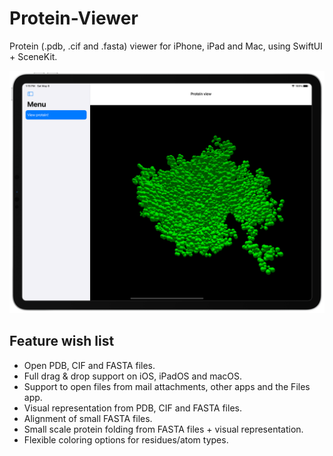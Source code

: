 # Protein-Viewer
Protein (.pdb, .cif and .fasta) viewer for iPhone, iPad and Mac, using SwiftUI + SceneKit.

![ProteinView](ProteinView.png)

## Feature wish list
- Open PDB, CIF and FASTA files.
- Full drag & drop support on iOS, iPadOS and macOS.
- Support to open files from mail attachments, other apps and the Files app.
- Visual representation from PDB, CIF and FASTA files.
- Alignment of small FASTA files.
- Small scale protein folding from FASTA files + visual representation.
- Flexible coloring options for residues/atom types.
